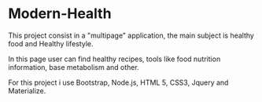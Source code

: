 # Modern-Health

This project consist in a "multipage" application, the main subject is healthy food and Healthy lifestyle.

In this page user can find healthy recipes, tools like food nutrition information, base metabolism and other.

For this project i use Bootstrap, Node.js, HTML 5, CSS3, Jquery and Materialize.
